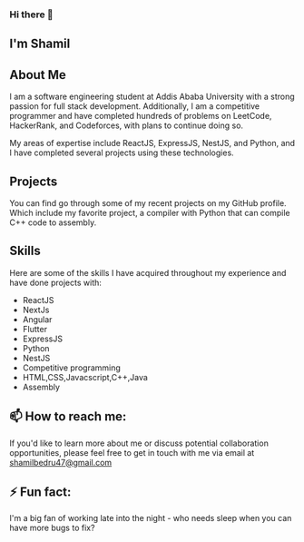 ### Hi there 👋
## I'm Shamil

## About Me
I am a software engineering student at Addis Ababa University with a strong passion for full stack development. Additionally, I am a competitive programmer and have completed hundreds of problems on LeetCode, HackerRank, and Codeforces, with plans to continue doing so. 

My areas of expertise include ReactJS, ExpressJS, NestJS, and Python, and I have completed several projects using these technologies.

## Projects
You can find go through some of my recent projects on my GitHub profile. Which include my favorite project, a compiler with Python that can compile C++ code to assembly.

## Skills
Here are some of the skills I have acquired throughout my experience and have done projects with:

* ReactJS
* NextJs
* Angular
* Flutter
* ExpressJS
* Python
* NestJS
* Competitive programming
* HTML,CSS,Javacscript,C++,Java
* Assembly

## 📫 How to reach me:
If you'd like to learn more about me or discuss potential collaboration opportunities, please feel free to get in touch with me via email at shamilbedru47@gmail.com

## ⚡ Fun fact:
I'm a big fan of working late into the night - who needs sleep when you can have more bugs to fix?
